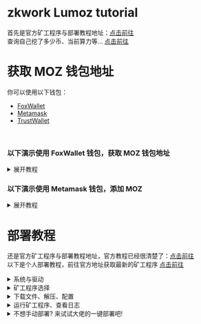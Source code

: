 # zkwork Lumoz tutorial
首先是官方矿工程序与部署教程地址：[点击前往](https://github.com/6block/zkwork_moz_prover)</br>
查询自己挖了多少币、当前算力等... [点击前往](https://zk.work/zhTW/lumoz)

# 获取 MOZ 钱包地址
你可以使用以下钱包：
- [FoxWallet](https://foxwallet.com/)
- [Metamask](https://metamask.io/)
- [TrustWallet](https://trustwallet.com/)
<br/>

<h3>以下演示使用 FoxWallet 钱包，获取 MOZ 钱包地址</h3>
<details>
  <summary>展开教程</summary>
  <h3>来到钱包主页，点击左上角的全部网络</h3>
  <img style='width: 360px' src='./screenshots/FoxWallet/01.jpg' />
  <h3>点击左上角的管理网络</h3>
  <img style='width: 360px' src='./screenshots/FoxWallet/02.jpg' />
  <h3>点击右上角的 ＋</h3>
  <img style='width: 360px' src='./screenshots/FoxWallet/03.jpg' />
  <h3>填入以下内容并保存</h3>

  ```
  网络名称: Arbitrum Sepolia Mainnet
  代币符号: ETH
  节点 RPC: https://sepolia-rollup.arbitrum.io/rpc
  ```
  如果你使用的是其他钱包，可以在discord消息获取其他参数([点击前往](https://discord.com/channels/984349855617011712/1301815847760957470/1302924757368573994))

  <img style='width: 360px' src='./screenshots/FoxWallet/04.jpg' />
  <h3>点击左上角的全部网络，在列表里找到刚才添加的 Arbitrum Sepolia Mainnet</h3>
  <img style='width: 360px' src='./screenshots/FoxWallet/05.jpg' />
  <h3>点击右侧的＋</h3>
  <img style='width: 360px' src='./screenshots/FoxWallet/06.jpg' />
  <h3>在顶部填写token，并点击 MOZ 右侧绿色的＋，我这里已经添加过了</h3>

  ```
  0xFB81A910AAFE8f04242Bb364a8Cf7AC359e020bf
  ```
  如果不放心该Token，同样可以前往discord消息查看([点击前往](https://discord.com/channels/984349855617011712/1301815847760957470/1302924757368573994))

  <img style='width: 360px' src='./screenshots/FoxWallet/07.jpg' />
  <h3>至此你已经可以拿到MOZ钱包地址了，快去挖吧！</h3>
</details>

<h3>以下演示使用 Metamask 钱包，添加 MOZ</h3>

<details>
  <summary>展开教程</summary>
  <h3>打开浏览器插件，来到钱包页，点击左上角</h3>
  <img style='width: 360px' src='./screenshots/MetaMask/01.png' />
  <h3>点击添加网络</h3>
  <img style='width: 360px' src='./screenshots/MetaMask/02.png' />
  <h3>点击手动添加网络</h3>
  <img style='width: 720px' src='./screenshots/MetaMask/03.png' />
  <h3>填入以下内容并保存</h3>

  ```
  网络名称: Arbitrum Sepolia Mainnet
  新的 RPC URL: https://sepolia-rollup.arbitrum.io/rpc
  链 ID: 0x66eee
  货币符号: ETH
  ```
  如果你使用的是其他钱包，可以在discord消息获取其他参数([点击前往](https://discord.com/channels/984349855617011712/1301815847760957470/1302924757368573994))

  <img style='width: 720px' src='./screenshots/MetaMask/04.png' />
  <h3>保存后点击 切换至Arbitrum Sepolia Mainnet</h3>
  <img style='width: 720px' src='./screenshots/MetaMask/05.png' />
  <h3>点击添加代币</h3>
  <img style='width: 720px' src='./screenshots/MetaMask/06.png' />
  <h3>在代币合约地址中填入以下内容，稍微等待地址识别，自动出现代币符号 MOZ后点击下一步</h3>

  ```
  0xFB81A910AAFE8f04242Bb364a8Cf7AC359e020bf
  ```
  如果不放心该Token，同样可以前往discord消息查看([点击前往](https://discord.com/channels/984349855617011712/1301815847760957470/1302924757368573994))

  <img style='width: 720px' src='./screenshots/MetaMask/07.png' />
  <h3>点击导入</h3>
  <img style='width: 720px' src='./screenshots/MetaMask/08.png' />
  <h3>至此你已经添加了MOZ 可以去挖矿了</h3>
  <img style='width: 720px' src='./screenshots/MetaMask/09.png' />
</details>

# 部署教程
还是官方矿工程序与部署教程地址，官方教程已经很清楚了：[点击前往](https://github.com/6block/zkwork_moz_prover)</br>
以下是个人部署教程，前往官方地址获取最新的矿工程序 [点击前往](https://github.com/6block/zkwork_moz_prover/releases)
<details>
  <summary>系统与驱动</summary>
  系统：Ubuntu 20.4 +</br>
  NVIDIA显卡驱动：535.54.03 + （AMD的显卡自己测）
</details>

<details>
  <summary>矿工程序选择</summary>

  NVIDIA显卡选择 `cuda`</br>
  AMD显卡选择 `ocl`
</details>

<details>
  <summary>下载文件、解压、配置</summary>

  下载矿工程序并解压，请更新至v1.0.2或者以上的版本，旧版本挖不了 [(查看详情)](https://discord.com/channels/984349855617011712/1301815847760957470/1306121969279959142)

  ```
  wget https://github.com/6block/zkwork_moz_prover/releases/download/v1.0.2/moz_prover-v1.0.2_cuda.tar.gz
  tar -zvxf moz_prover-v1.0.2_cuda.tar.gz
  cd moz_prover
  ```

  打开文件 `inner_prover.sh` 并填写钱包地址和矿工名称
  ```
  reward_address=钱包地址
  custom_name="矿工名称"
  ```
  ![inner_prover](./screenshots/mining/inner_prover.png)
</details>

<details>
  <summary>运行矿工程序、查看日志</summary>

  运行矿工程序
  ```
  sudo chmod +x run_prover.sh
  ./run_prover.sh
  ```

  查看日志
  ```
  tail -f prover.log
  ```
  出现 `Lumoz: new proof generated for job xx` 就说明正常跑起来了</br>
  ![check_log](./screenshots/mining/check_log.png)
</details>

<details>
  <summary>不想手动部署? 来试试大佬的一键部署吧!</summary>

  [点击直达 一键部署](https://github.com/qq1739920004/zk_lumoz_auto.sh/tree/master)
</details>